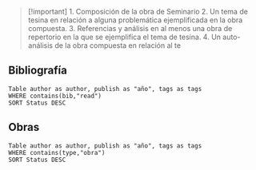 > [!important] 1. Composición de la obra de Seminario
> 2. Un tema de tesina en relación a alguna problemática ejemplificada en la obra compuesta.
> 3. Referencias y análisis en al menos una obra de repertorio en la que se ejemplifica el tema de tesina.
> 4. Un auto-análisis de la obra compuesta en relación al te
## Bibliografía

```dataview
Table author as author, publish as "año", tags as tags
WHERE contains(bib,"read")
SORT Status DESC
```

## Obras

```dataview
Table author as author, publish as "año", tags as tags
WHERE contains(type,"obra")
SORT Status DESC
```
